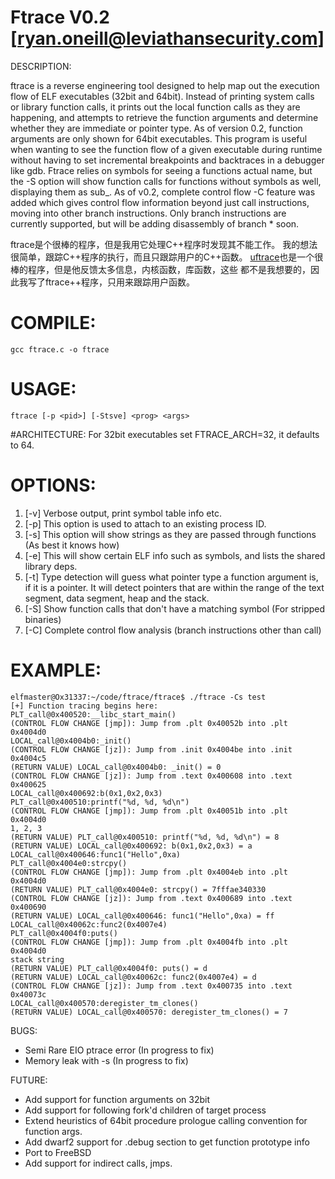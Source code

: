 # Ftrace V0.2 [ryan.oneill@leviathansecurity.com] 
DESCRIPTION: 

ftrace is a reverse engineering tool designed to help map out the execution flow 
of ELF executables (32bit and 64bit). Instead of printing system calls or library 
function calls, it prints out the local function calls as they are happening, 
and attempts to retrieve the function arguments and determine whether they are 
immediate or pointer type. As of version 0.2, function arguments are only shown 
for 64bit executables. This program is useful when wanting to see the function flow of 
a given executable during runtime without having to set incremental breakpoints 
and backtraces in a debugger like gdb. Ftrace relies on symbols for seeing a functions 
actual name, but the -S option will show function calls for functions without 
symbols as well, displaying them as sub_<addr>. As of v0.2, complete control flow 
-C feature was added which gives control flow information beyond just call instructions, 
moving into other branch instructions. Only branch <imm> instructions are currently 
supported, but will be adding disassembly of branch *<reg> soon. 

ftrace是个很棒的程序，但是我用它处理C++程序时发现其不能工作。 我的想法很简单，跟踪C++程序的执行，而且只跟踪用户的C++函数。
[uftrace](https://github.com/namhyung/uftrace)也是一个很棒的程序，但是他反馈太多信息，内核函数，库函数，这些
都不是我想要的，因此我写了ftrace++程序，只用来跟踪用户函数。


# COMPILE:
```
gcc ftrace.c -o ftrace 
```
# USAGE:
```
ftrace [-p <pid>] [-Stsve] <prog> <args> 
```
#ARCHITECTURE: 
For 32bit executables set FTRACE_ARCH=32, it defaults to 64. 


# OPTIONS: 
1. [-v] Verbose output, print symbol table info etc.
2. [-p] This option is used to attach to an existing process ID.
3. [-s] This option will show strings as they are passed through functions (As best it knows how)
4. [-e] This will show certain ELF info such as symbols, and lists the shared library deps.
5. [-t] Type detection will guess what pointer type a function argument is, if it is a pointer. 
It will detect pointers that are within the range of the text segment, data segment, heap and the stack.
6. [-S] Show function calls that don't have a matching symbol (For stripped binaries) 
7. [-C] Complete control flow analysis (branch instructions other than call)

# EXAMPLE:
```
elfmaster@Ox31337:~/code/ftrace/ftrace$ ./ftrace -Cs test 
[+] Function tracing begins here: 
PLT_call@0x400520:__libc_start_main() 
(CONTROL FLOW CHANGE [jmp]): Jump from .plt 0x40052b into .plt 0x4004d0 
LOCAL_call@0x4004b0:_init() 
(CONTROL FLOW CHANGE [jz]): Jump from .init 0x4004be into .init 0x4004c5 
(RETURN VALUE) LOCAL_call@0x4004b0: _init() = 0 
(CONTROL FLOW CHANGE [jz]): Jump from .text 0x400608 into .text 0x400625 
LOCAL_call@0x400692:b(0x1,0x2,0x3) 
PLT_call@0x400510:printf("%d, %d, %d\n") 
(CONTROL FLOW CHANGE [jmp]): Jump from .plt 0x40051b into .plt 0x4004d0 
1, 2, 3 
(RETURN VALUE) PLT_call@0x400510: printf("%d, %d, %d\n") = 8 
(RETURN VALUE) LOCAL_call@0x400692: b(0x1,0x2,0x3) = a 
LOCAL_call@0x400646:func1("Hello",0xa) 
PLT_call@0x4004e0:strcpy() 
(CONTROL FLOW CHANGE [jmp]): Jump from .plt 0x4004eb into .plt 0x4004d0 
(RETURN VALUE) PLT_call@0x4004e0: strcpy() = 7fffae340330 
(CONTROL FLOW CHANGE [jz]): Jump from .text 0x400689 into .text 0x400690 
(RETURN VALUE) LOCAL_call@0x400646: func1("Hello",0xa) = ff 
LOCAL_call@0x40062c:func2(0x4007e4) 
PLT_call@0x4004f0:puts() 
(CONTROL FLOW CHANGE [jmp]): Jump from .plt 0x4004fb into .plt 0x4004d0 
stack string 
(RETURN VALUE) PLT_call@0x4004f0: puts() = d 
(RETURN VALUE) LOCAL_call@0x40062c: func2(0x4007e4) = d
(CONTROL FLOW CHANGE [jz]): Jump from .text 0x400735 into .text 0x40073c
LOCAL_call@0x400570:deregister_tm_clones()
(RETURN VALUE) LOCAL_call@0x400570: deregister_tm_clones() = 7
```

 
BUGS:

* Semi Rare EIO ptrace error (In progress to fix)
* Memory leak with -s (In progress to fix)

FUTURE:

* Add support for function arguments on 32bit
* Add support for following fork'd children of target process
* Extend heuristics of 64bit procedure prologue calling convention for function args.
* Add dwarf2 support for .debug section to get function prototype info
* Port to FreeBSD
* Add support for indirect calls, jmps. 



